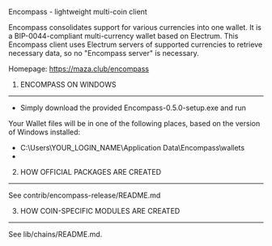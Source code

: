 Encompass - lightweight multi-coin client

Encompass consolidates support for various currencies into one wallet. It is a BIP-0044-compliant multi-currency wallet based on Electrum. This Encompass client uses Electrum servers of supported currencies to retrieve necessary data, so no "Encompass server" is necessary.

Homepage: https://maza.club/encompass

1. ENCOMPASS ON WINDOWS 
-----------------------

 - Simply download the provided Encompass-0.5.0-setup.exe and run
 
 Your Wallet files will be in one of the following places, based on the version of Windows installed:
  - C:\Users\YOUR_LOGIN_NAME\Application Data\Encompass\wallets
  -



2. HOW OFFICIAL PACKAGES ARE CREATED
------------------------------------

See contrib/encompass-release/README.md

3. HOW COIN-SPECIFIC MODULES ARE CREATED
----------------------------------------

See lib/chains/README.md.
